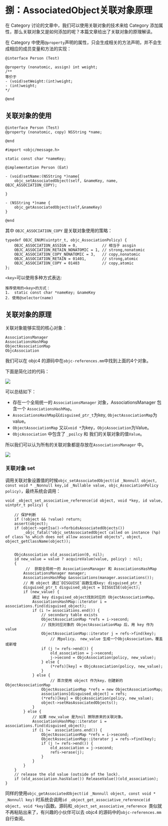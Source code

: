# 捌：AssociatedObject关联对象原理


在 Category 讨论的文章中，我们可以使用关联对象的技术来给 Category 添加属性，那么关联对象又是如何添加的呢？本篇文章给出了关联对象的原理解读。


在 Category 中使用`@property`声明的属性，只会生成相关的方法声明，并不会生成相应的成员变量和方法的实现：

```
@interface Person (Test)

@property (nonatomic, assign) int weight;
/**
等价于
- (void)setWeight:(int)weight;
- (int)weight;
*/

@end
```


## 关联对象的使用

```
@interface Person (Test)
@property (nonatomic, copy) NSString *name;

@end

#import <objc/message.h>

static const char *nameKey;

@implementation Person (Eat)

- (void)setName:(NSString *)name{
    objc_setAssociatedObject(self, &nameKey, name, OBJC_ASSOCIATION_COPY);
    
}

- (NSString *)name {
    objc_getAssociatedObject(self,&nameKey)
}

@end

```

其中 `OBJC_ASSOCIATION_COPY` 是关联对象使用的策略：

```
typedef OBJC_ENUM(uintptr_t, objc_AssociationPolicy) {
    OBJC_ASSOCIATION_ASSIGN = 0,           // 相当于 assgin
    OBJC_ASSOCIATION_RETAIN_NONATOMIC = 1, // strong,nonatomic
    OBJC_ASSOCIATION_COPY_NONATOMIC = 3,   // copy,nonatomic
    OBJC_ASSOCIATION_RETAIN = 01401,       // strong,atomic
    OBJC_ASSOCIATION_COPY = 01403          // copy,atomic
};
```

`<key>`可以使用多种方式表达:

```
推荐使用的<key>的方式：
1.  static const char *nameKey; &nameKey
2. 使用@selector(name)
```

## 关联对象的原理

关联对象能够实现的核心对象：

```
AssociationsManagerAssociationsHashMapObjectAssociationMapObjcAssociation
```


我们可以在 objc4 的源码中在`objc-references.mm`中找到上面的4个对象。

下面是简化过的代码：

![](https://github.com/PhoenixiOSer/iOSLearningManual/blob/master/Assets/%E7%94%B1%E9%9D%A2%E8%AF%95%E9%A2%98%E6%9D%A5%E4%BA%86%E8%A7%A3iOS%E5%BA%95%E5%B1%82%E5%8E%9F%E7%90%86/associatedObject@2x.png?raw=true)

可以总结如下：
- 存在一个全局统一的 `AssociationsManager` 对象，AssociationsManager 包含一个 `AssociationsHashMap`。
- `AssociationsHashMap`以`disguised_ptr_t`为key, `ObjectAssociationMap`为value。
- `ObjectAssociationMap` 又以`void *`为key，`ObjcAssociation`为Value。
- `ObjcAssociation` 中包含了 `_poilcy` 和 我们的关联对象的值`Value`。

所以我们可以认为所有的关联对象都是存放在`AssociationsManager` 中。

![](https://github.com/PhoenixiOSer/iOSLearningManual/blob/master/Assets/%E7%94%B1%E9%9D%A2%E8%AF%95%E9%A2%98%E6%9D%A5%E4%BA%86%E8%A7%A3iOS%E5%BA%95%E5%B1%82%E5%8E%9F%E7%90%86/associated_imp.png?raw=true)

### 关联对象 set
调用关联对象设置值的时候`objc_setAssociatedObject(id _Nonnull object, const void * _Nonnull key,id _Nullable value, objc_AssociationPolicy policy)`，最终系统会调用：

```
void _object_set_associative_reference(id object, void *key, id value, uintptr_t policy) {

	// 保护判断
    if (!object && !value) return;
    assert(object);
    if (object->getIsa()->forbidsAssociatedObjects())
        _objc_fatal("objc_setAssociatedObject called on instance (%p) of class %s which does not allow associated objects", object, object_getClassName(object));
        
   
    ObjcAssociation old_association(0, nil);
    id new_value = value ? acquireValue(value, policy) : nil;
    {
     	 //  获取全局统一的 AssociationsManager 和 AssociationsHashMap
        AssociationsManager manager;
        AssociationsHashMap &associations(manager.associations());
		// 用 object 通过`DISGUISE`函数生成key: disguised_ptr_t
        disguised_ptr_t disguised_object = DISGUISE(object);
        if (new_value) {
            通过 key disguised_object找到对应的 ObjectAssociationMap。
            AssociationsHashMap::iterator i = associations.find(disguised_object);
            if (i != associations.end()) {
                // secondary table exists
                ObjectAssociationMap *refs = i->second;
                // 找到对应对象的 ObjectAssociationMap 后，用 key 作为 value
                ObjectAssociationMap::iterator j = refs->find(key);
					// 用policy、 new_value 生成一个ObjcAssociation，覆盖或新增
                if (j != refs->end()) {
                    old_association = j->second;
                    j->second = ObjcAssociation(policy, new_value);
                } else {
                    (*refs)[key] = ObjcAssociation(policy, new_value);
                }
            } else {
            		// 首次使用 object 作为key，创建新的 ObjectAssociationMap
                ObjectAssociationMap *refs = new ObjectAssociationMap;
                associations[disguised_object] = refs;
                (*refs)[key] = ObjcAssociation(policy, new_value);
                object->setHasAssociatedObjects();
            }
        } else {
            // 如果 new_value 是为nil 擦除原来的关联对象。
            AssociationsHashMap::iterator i = associations.find(disguised_object);
            if (i !=  associations.end()) {
                ObjectAssociationMap *refs = i->second;
                ObjectAssociationMap::iterator j = refs->find(key);
                if (j != refs->end()) {
                    old_association = j->second;
                    refs->erase(j);
                }
            }
        }
    }
    // release the old value (outside of the lock).
    if (old_association.hasValue()) ReleaseValue()(old_association);
}

```

同样的使用`objc_getAssociatedObject(id _Nonnull object, const void * _Nonnull key)` 时系统会调用`id _object_get_associative_reference(id object, void *key)`函数。源码和`_object_set_associative_reference `类似就不再粘贴出来了，有兴趣的小伙伴可以去 objc4 的源码中的`objc-references.mm`自行查阅。
